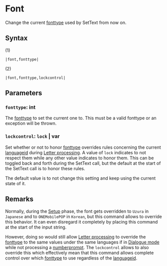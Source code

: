 # Font

Change the current [fonttype](../Notable%20states.md#fonttype) used by SetText from now on.

## Syntax

(1)

````
|font,fonttype|
````

(2)

````
|font,fonttype,lockcontrol|
````

## Parameters

### `fonttype`: int

The [fonttype](../Notable%20states.md#fonttype) to set the current one to. This must be a valid fonttype or an exception will be thrown.

### `lockcontrol`: `lock` | var

Set whether or not to honor [fonttype](../Notable%20states.md#fonttype) overrides rules concerning the current [languageid](../languageid.md) during [Letter processing](../Life%20Cycle.md#letter-processing). A value of `lock` indicates to not respect them while any other value indicates to honor them. This can be toggled back and forth during the SetText call, but the default at the start of the SetText call is to honor these rules.

The default value is to not change this setting and keep using the current state of it.

## Remarks

Normally, during the [Setup](../Life%20Cycle.md#setup) phase, the font gets overridden to `Uzura` in `Japanese` and to `ONEMobilePOP` in `Korean`, but this command allows to override this behavior. It can even disregard it completely by placing this command at the start of the input string.

However, doing so would still allow [Letter processing](../Life%20Cycle.md#letter-processing) to override the [fonttype](../Notable%20states.md#fonttype) to the same values under the same languages if in [Dialogue mode](../Dialogue%20mode.md) while not processing a [numberprompt](NumberPrompt.md). The `lockcontrol` allows to also override this which effectively mean that this command allows complete control over which [fonttype](../Notable%20states.md#fonttype) to use regardless of the [languageid](../languageid.md).
